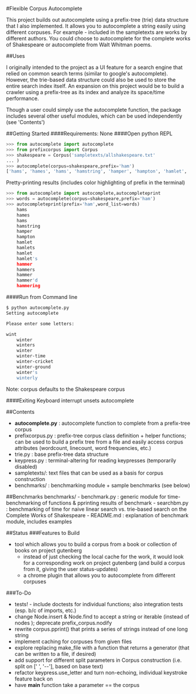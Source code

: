 #Flexible Corpus Autocomplete

This project builds out autocomplete using a prefix-tree (trie) data structure that I also implemented. It allows you to autocomplete a string easily using different corpuses.
For example - included in the sampletexts are works by different authors. You could choose to autocomplete for the complete works of Shakespeare or autocomplete from Walt Whitman poems.

##Uses

I originally intended to the project as a UI feature for a search engine that relied on common search terms (similar to google's autocomplete). However, the trie-based data structure could also be used to store the entire search index itself. An expansion on this project would be to build a crawler using a prefix-tree as its index and analyze its space/time performance.

Though a user could simply use the autocomplete function, the package includes several other useful modules, which can be used independently (see 'Contents')

##Getting Started
####Requirements: None
####Open python REPL
```python
>>> from autocomplete import autocomplete
>>> from prefixcorpus import Corpus
>>> shakespeare = Corpus('sampletexts/allshakespeare.txt'
... )
>>> autocomplete(corpus=shakespeare,prefix='ham')
['hams', 'hames', 'hams', 'hamstring', 'hamper', 'hampton', 'hamlet', 'hamlets', 'hamlet', "hamlet's", 'hammer', 'hammers', 'hammer', "hammer'd", 'hammering']
```
Pretty-printing results (includes color highlighting of prefix in the terminal)
```python
>>> from autocomplete import autocomplete,autocompleteprint
>>> words = autocomplete(corpus=shakespeare,prefix='ham')
>>> autocompleteprint(prefix='ham',word_list=words)
	hams
	hames
	hams
	hamstring
	hamper
	hampton
	hamlet
	hamlets
	hamlet
	hamlet's
	hammer
	hammers
	hammer
	hammer'd
	hammering
```
####Run from Command line
```bash
$ python autocomplete.py
Setting autocomplete

Please enter some letters:

wint
	winter
	winters
	winter
	winter-time
	winter-cricket
	winter-ground
	winter's
	winterly

```
Note: corpus defaults to the Shakespeare corpus

####Exiting
Keyboard interrupt unsets autocomplete

##Contents
* __autocomplete.py__ : autocomplete function to complete from a prefix-tree corpus
* prefixcorpus.py : prefix-tree corpus class definition + helper functions; 
can be used to build a prefix tree from a file and easily access corpus attributes (wordcount, linecount, word frequencies, etc.)
* trie.py : base prefix-tree data structure
* keypress.py : terminal-altering for reading keypresses (temporarily disabled)
* sampletexts/: text files that can be used as a basis for corpus construction
* benchmarks/ : benchmarking module + sample benchmarks (see below)

##Benchmarks
benchmarks/
	- benchmark.py : generic module for time-benchmarking of functions 
	  & pprinting results of benchmark
	- searchbm.py : benchmarking of time for 
	  naive linear search vs. trie-based search on the Complete Works of Shakespeare
	- README.md : explanation of benchmark module, includes examples

##Status
###Features to Build
* tool which allows you to build a corpus from a book or collection of books on project gutenberg
	- instead of just checking the local cache for the work, it would look for a corresponding work on project gutenberg (and build a corpus from it, giving the user status-updates)
	- a chrome plugin that allows you to autocomplete from different corpuses

###To-Do
* tests! - include doctests for individual functions; also integration tests (esp. b/c of imports, etc.)
* change Node.insert & Node.find to accept a string or iterable (instead of nodes ); deprecate prefix_corpus.nodify
* rewrite corpus.pprint() that prints a series of strings instead of 
 one long string
* implement caching for corpuses from given files
* explore replacing make_file with a function that returns a generator (that can be written to a file, if desired)
* add support for different split parameters in Corpus construction (i.e. split on [' ', '--'], based on base text)
* refactor keypress.use_letter and turn non-echoing, individual keystroke feature back on
* have __main__ function take a parameter == the corpus


